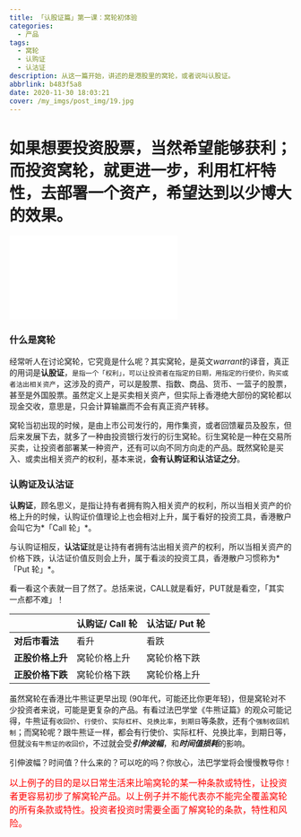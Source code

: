 ```yaml
---
title: 「认股证篇」第一课：窝轮初体验
categories:
  - 产品
tags:
  - 窝轮
  - 认购证
  - 认沽证
description: 从这一篇开始，讲述的是港股里的窝轮，或者说叫认股证。
abbrlink: b483f5a8
date: 2020-11-30 18:03:21
cover: /my_imgs/post_img/19.jpg
---
```



# 如果想要投资股票，当然希望能够获利；而投资窝轮，就更进一步，利用杠杆特性，去部署一个资产，希望达到以少博大的效果。

<div class="bilibili">
    <iframe src="//player.bilibili.com/player.html?aid=500263650&bvid=BV11K411G7G7&cid=258317646&page=1" scrolling="no" border="0" frameborder="no" framespacing="0" allowfullscreen="true"> </iframe>
</div>

### 什么是窝轮

经常听人在讨论窝轮，它究竟是什么呢？其实窝轮，是英文*warrant*的译音，真正的用词是**认股证**，`是指一个「权利」，可以让投资者在指定的日期，用指定的行使价，购买或者沽出相关资产`，这涉及的资产，可以是股票、指数、商品、货币、一篮子的股票，甚至是外国股票。虽然定义上是买卖相关资产，但实际上香港绝大部份的窝轮都以现金交收，意思是，只会计算输羸而不会有真正资产转移。

窝轮当初出现的时候，是由上市公司发行的，用作集资，或者回馈雇员及股东，但后来发展下去，就多了一种由投资银行发行的衍生窝轮。衍生窝轮是一种在交易所买卖，让投资者部署某一种资产，还有可以向不同方向走的产品。既然窝轮是买入、或卖出相关资产的权利，基本来说，**会有认购证和认沽证之分**。

### 认购证及认沽证

**认购证**，顾名思义，是指让持有者拥有购入相关资产的权利，所以当相关资产的价格上升的时候，认购证价值理论上也会相对上升，属于看好的投资工具，香港散户会叫它为*「Call 轮」*。

与认购证相反，**认沽证**就是让持有者拥有沽出相关资产的权利，所以当相关资产的价格下跌，认沽证价值反则会上升，属于看淡的投资工具，香港散户习惯称为*「Put 轮」*。

看一看这个表就一目了然了。总括来说，CALL就是看好，PUT就是看空，「其实一点都不难」！

|                  | 认购证/ Call 轮 | 认沽证/ Put 轮 |
| :--------------- | :-------------- | :------------- |
| **对后市看法**   | 看升            | 看跌           |
| **正股价格上升** | 窝轮价格上升    | 窝轮价格下跌   |
| **正股价格下跌** | 窝轮价格下跌    | 窝轮价格上升   |

 

虽然窝轮在香港比牛熊证更早出现 (90年代，可能还比你更年轻)，但是窝轮对不少投资者来说，可能是更复杂的产品。有看过法巴学堂《牛熊证篇》的观众可能记得，牛熊证有`收回价`、`行使价`、`实际杠杆`、`兑换比率`，`到期日`等条款，还有个`强制收回机制`；而窝轮呢？跟牛熊证一样，都会有行使价、实际杠杆、兑换比率，到期日等，但就`没有牛熊证的收回价`，不过就会受***引伸波幅***，和***时间值损耗***的影响。

引伸波幅？时间值？什么来的？可以吃的吗？你放心，法巴学堂将会慢慢教导你！

<font size=3 color=red>以上例子的目的是以日常生活来比喻窝轮的某一种条款或特性，让投资者更容易初步了解窝轮产品。以上例子并不能代表亦不能完全覆盖窝轮的所有条款或特性。投资者投资时需要全面了解窝轮的条款，特性和风险。</font>